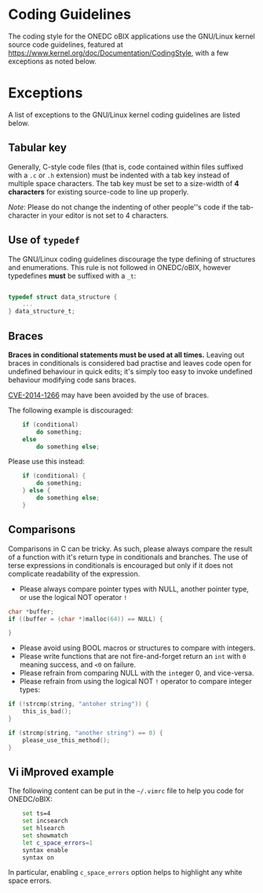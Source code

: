 # Coding Guidelines

The coding style for the ONEDC oBIX applications use the GNU/Linux kernel source code guidelines, featured at https://www.kernel.org/doc/Documentation/CodingStyle, with a few exceptions as noted below. 

# Exceptions

A list of exceptions to the GNU/Linux kernel coding guidelines are listed below.

## Tabular key

Generally, C-style code files (that is, code contained within files suffixed with a `.c` or `.h` extension) must be indented with a tab key instead of multiple space characters.  The tab key must be set to a size-width of **4 characters** for existing source-code to line up properly.

*Note*: Please do not change the indenting of other people''s code if the tab-character in your editor is not set to 4 characters. 

## Use of `typedef`

The GNU/Linux coding guidelines discourage the type defining of structures and enumerations.  This rule is not followed in ONEDC/oBIX, however typedefines **must** be suffixed with a `_t`:

```c

typedef struct data_structure {
	...
} data_structure_t;

```

## Braces

**Braces in conditional statements must be used at all times.**  Leaving out braces in conditionals is considered bad practise and leaves code open for undefined behaviour in quick edits; it's simply too easy to invoke undefined behaviour modifying code sans braces.

[CVE-2014-1266](http://web.nvd.nist.gov/view/vuln/detail?vulnId=CVE-2014-1266) may have been avoided by the use of braces.

The following example is discouraged:

```c
	if (conditional)
		do something;
	else
		do something else;
```

Please use this instead:

```c
	if (conditional) {
		do something;
	} else {
		do something else;
	}
```

## Comparisons

Comparisons in C can be tricky.  As such, please always compare the result of a function with it's return type in conditionals and branches.  The use of terse expressions in conditionals is encouraged but only if it does not complicate readability of the expression.

* Please always compare pointer types with NULL, another pointer type, or use the logical NOT operator `!`

```c
char *buffer;
if ((buffer = (char *)malloc(64)) == NULL) {

}
```

* Please avoid using BOOL macros or structures to compare with integers.
* Please write functions that are not fire-and-forget return an `int` with `0` meaning success, and `<0` on failure.
* Please refrain from comparing NULL with the `int`eger 0, and vice-versa.
* Please refrain from using the logical NOT `!` operator to compare integer types:

```c
if (!strcmp(string, "antoher string")) {
	this_is_bad();
}

if (strcmp(string, "another string") == 0) {
	please_use_this_method();
}
```

## Vi iMproved example

The following content can be put in the `~/.vimrc` file to help you code for ONEDC/oBIX:

```bash
	set ts=4
	set incsearch
	set hlsearch
	set showmatch
	let c_space_errors=1
	syntax enable
	syntax on
```

In particular, enabling `c_space_errors` option helps to highlight any white space errors.
